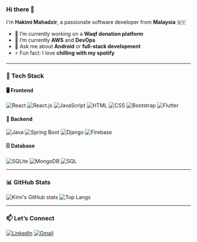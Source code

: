 ### Hi there 👋

I'm **Hakimi Mahadzir**, a passionate software developer from **Malaysia** 🇲🇾

- 🔭 I’m currently working on a **Waqf donation platform**
- 🌱 I’m currently **AWS** and **DevOps**
- 💬 Ask me about **Android** or **full-stack development**
- ⚡ Fun fact: I love **chilling with my spotify**

---

### 🚀 Tech Stack

#### 🖥️ Frontend
![React](https://img.shields.io/badge/React-20232A?style=for-the-badge&logo=react&logoColor=61DAFB)
![React.js](https://img.shields.io/badge/React.js-61DAFB?style=for-the-badge&logo=react&logoColor=black)
![JavaScript](https://img.shields.io/badge/JavaScript-F7DF1E?style=for-the-badge&logo=javascript&logoColor=black)
![HTML](https://img.shields.io/badge/HTML5-E34F26?style=for-the-badge&logo=html5&logoColor=white)
![CSS](https://img.shields.io/badge/CSS3-1572B6?style=for-the-badge&logo=css3&logoColor=white)
![Bootstrap](https://img.shields.io/badge/Bootstrap-563D7C?style=for-the-badge&logo=bootstrap&logoColor=white)
![Flutter](https://img.shields.io/badge/Flutter-02569B?style=for-the-badge&logo=flutter&logoColor=white)

#### 🔧 Backend
![Java](https://img.shields.io/badge/Java-ED8B00?style=for-the-badge&logo=java&logoColor=white)
![Spring Boot](https://img.shields.io/badge/Spring_Boot-6DB33F?style=for-the-badge&logo=spring-boot&logoColor=white)
![Django](https://img.shields.io/badge/Django-092E20?style=for-the-badge&logo=django&logoColor=white)
![Firebase](https://img.shields.io/badge/Firebase-ffca28?style=for-the-badge&logo=firebase&logoColor=black)

#### 🗄️ Database
![SQLite](https://img.shields.io/badge/SQLite-07405E?style=for-the-badge&logo=sqlite&logoColor=white)
![MongoDB](https://img.shields.io/badge/MongoDB-4EA94B?style=for-the-badge&logo=mongodb&logoColor=white)
![SQL](https://img.shields.io/badge/SQL-4479A1?style=for-the-badge&logo=postgresql&logoColor=white)

---

### 📊 GitHub Stats

![Kimi's GitHub stats](https://github-readme-stats.vercel.app/api?username=kimimhdzr&show_icons=true&theme=radical)
![Top Langs](https://github-readme-stats.vercel.app/api/top-langs/?username=kimimhdzr&layout=compact&theme=radical)

---

### 📫 Let’s Connect

[![LinkedIn](https://img.shields.io/badge/LinkedIn-blue?style=for-the-badge&logo=linkedin&logoColor=white)](https://www.linkedin.com/in/hakimi-mahadzir-a16039295/)
[![Gmail](https://img.shields.io/badge/Email-D14836?style=for-the-badge&logo=gmail&logoColor=white)](mailto:kimidevsoftware@gmail.com)
